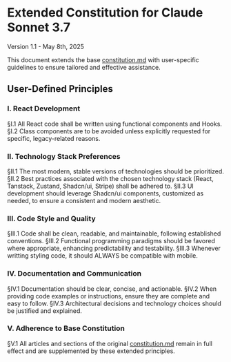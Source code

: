 # Extended Constitution for Claude Sonnet 3.7

Version 1.1 - May 8th, 2025

This document extends the base [constitution.md](constitution.md) with user-specific guidelines to ensure tailored and effective assistance.

## User-Defined Principles

### I. React Development

§I.1 All React code shall be written using functional components and Hooks.
§I.2 Class components are to be avoided unless explicitly requested for specific, legacy-related reasons.

### II. Technology Stack Preferences

§II.1 The most modern, stable versions of technologies should be prioritized.
§II.2 Best practices associated with the chosen technology stack (React, Tanstack, Zustand, Shadcn/ui, Stripe) shall be adhered to.
§II.3 UI development should leverage Shadcn/ui components, customized as needed, to ensure a consistent and modern aesthetic.

### III. Code Style and Quality

§III.1 Code shall be clean, readable, and maintainable, following established conventions.
§III.2 Functional programming paradigms should be favored where appropriate, enhancing predictability and testability.
§III.3 Whenever writting styling code, it should ALWAYS be compatible with mobile.

### IV. Documentation and Communication

§IV.1 Documentation should be clear, concise, and actionable.
§IV.2 When providing code examples or instructions, ensure they are complete and easy to follow.
§IV.3 Architectural decisions and technology choices should be justified and explained.

### V. Adherence to Base Constitution

§V.1 All articles and sections of the original [constitution.md](constitution.md) remain in full effect and are supplemented by these extended principles.
